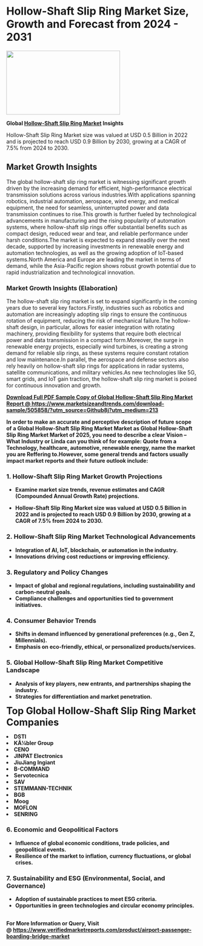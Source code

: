 <H1>Hollow-Shaft Slip Ring Market Size, Growth and Forecast from 2024 - 2031</H1><img class="aligncenter size-medium wp-image-584254" src="https://thirdeyenews.in/wp-content/uploads/2024/09/Global-Market-Research-300x168.jpeg" alt="" width="300" height="168" /><p><strong>Global&nbsp;<a href="https://www.marketsizeandtrends.com/download-sample/505858/?utm_source=Github8j?utm_medium=213">Hollow-Shaft Slip Ring Market</a> Insights</strong></p><p>Hollow-Shaft Slip Ring Market size was valued at USD 0.5 Billion in 2022 and is projected to reach USD 0.9 Billion by 2030, growing at a CAGR of 7.5% from 2024 to 2030.</p><p><h2>Market Growth Insights</h2> <p>The global hollow-shaft slip ring market is witnessing significant growth driven by the increasing demand for efficient, high-performance electrical transmission solutions across various industries.With applications spanning robotics, industrial automation, aerospace, wind energy, and medical equipment, the need for seamless, uninterrupted power and data transmission continues to rise.This growth is further fueled by technological advancements in manufacturing and the rising popularity of automation systems, where hollow-shaft slip rings offer substantial benefits such as compact design, reduced wear and tear, and reliable performance under harsh conditions.The market is expected to expand steadily over the next decade, supported by increasing investments in renewable energy and automation technologies, as well as the growing adoption of IoT-based systems.North America and Europe are leading the market in terms of demand, while the Asia-Pacific region shows robust growth potential due to rapid industrialization and technological innovation.</p> <p><strong><a href="#"></a></strong></p> <h3>Market Growth Insights (Elaboration)</h3> <p>The hollow-shaft slip ring market is set to expand significantly in the coming years due to several key factors.Firstly, industries such as robotics and automation are increasingly adopting slip rings to ensure the continuous rotation of equipment, reducing the risk of mechanical failure.The hollow-shaft design, in particular, allows for easier integration with rotating machinery, providing flexibility for systems that require both electrical power and data transmission in a compact form.Moreover, the surge in renewable energy projects, especially wind turbines, is creating a strong demand for reliable slip rings, as these systems require constant rotation and low maintenance.In parallel, the aerospace and defense sectors also rely heavily on hollow-shaft slip rings for applications in radar systems, satellite communications, and military vehicles.As new technologies like 5G, smart grids, and IoT gain traction, the hollow-shaft slip ring market is poised for continuous innovation and growth.</p> <p><strong><a href="#"></p><p><span class=""><strong>Download Full PDF Sample Copy of Global Hollow-Shaft Slip Ring Market Report</strong> @ <a href="https://www.marketsizeandtrends.com/download-sample/505858/?utm_source=Github8j?utm_medium=213" target="_blank">https://www.marketsizeandtrends.com/download-sample/505858/?utm_source=Github8j?utm_medium=213</a></span></p><p>In order to make an accurate and perceptive description of future scope of a Global&nbsp;Hollow-Shaft Slip Ring Market Market as Global&nbsp;Hollow-Shaft Slip Ring Market Market of 2025, you need to describe a clear Vision &ndash; What Industry or Linda can you think of for example: Quote from a Technology, healthcare, automotive, renewable energy, name the market you are Reffering to.However, some general trends and factors usually impact market reports and their future outlook include:</p><h3>1.&nbsp;<strong>Hollow-Shaft Slip Ring Market Growth Projections</strong></h3><ul><li>Examine market size trends, revenue estimates and CAGR (Compounded Annual Growth Rate) projections.</li><li><p>Hollow-Shaft Slip Ring Market size was valued at USD 0.5 Billion in 2022 and is projected to reach USD 0.9 Billion by 2030, growing at a CAGR of 7.5% from 2024 to 2030.</p></li></ul><h3>2.&nbsp;<strong>Hollow-Shaft Slip Ring Market Technological Advancements</strong></h3><ul><li>Integration of AI, IoT, blockchain, or automation in the industry.</li><li>Innovations driving cost reductions or improving efficiency.</li></ul><h3>3.&nbsp;<strong>Regulatory and Policy Changes</strong></h3><ul><li>Impact of global and regional regulations, including sustainability and carbon-neutral goals.</li><li>Compliance challenges and opportunities tied to government initiatives.</li></ul><h3>4.&nbsp;<strong>Consumer Behavior Trends</strong></h3><ul><li>Shifts in demand influenced by generational preferences (e.g., Gen Z, Millennials).</li><li>Emphasis on eco-friendly, ethical, or personalized products/services.</li></ul><h3>5.&nbsp;<strong>Global Hollow-Shaft Slip Ring Market Competitive Landscape</strong></h3><ul><li>Analysis of key players, new entrants, and partnerships shaping the industry.</li><li>Strategies for differentiation and market penetration.</li></ul><p data-pm-slice="1 1 []"><span style="color: inherit; font-family: inherit; font-size: 25px;">Top Global Hollow-Shaft Slip Ring Market Companies</span></p><div class="" data-test-id=""><p><li>DSTI</li><li> KÃ¼bler Group</li><li> CENO</li><li> JINPAT Electronics</li><li> JiuJiang Ingiant</li><li> B-COMMAND</li><li> Servotecnica</li><li> SAV</li><li> STEMMANN-TECHNIK</li><li> BGB</li><li> Moog</li><li> MOFLON</li><li> SENRING</li></p></div><h3>6.&nbsp;<strong>Economic and Geopolitical Factors</strong></h3><ul><li>Influence of global economic conditions, trade policies, and geopolitical events.</li><li>Resilience of the market to inflation, currency fluctuations, or global crises.</li></ul><h3>7.&nbsp;<strong>Sustainability and ESG (Environmental, Social, and Governance)</strong></h3><ul><li>Adoption of sustainable practices to meet ESG criteria.</li><li>Opportunities in green technologies and circular economy principles.</li></ul><h2><strong style="font-size: 14px;">For More Information or Query, Visit @&nbsp;</strong><a style="background-color: #ffffff; font-size: 14px;" href="https://www.marketsizeandtrends.com/report/hollow-shaft-slip-ring-market/" target="_blank">https://www.verifiedmarketreports.com/product/airport-passenger-boarding-bridge-market</a></h2>